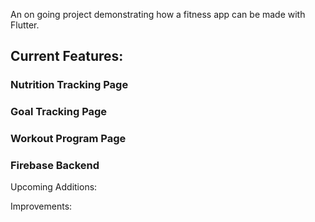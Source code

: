 An on going project demonstrating how a fitness app can be made with Flutter. 

## Current Features:
 ### Nutrition Tracking Page

 ### Goal Tracking Page

 ### Workout Program Page

 ### Firebase Backend



Upcoming Additions:


Improvements:
